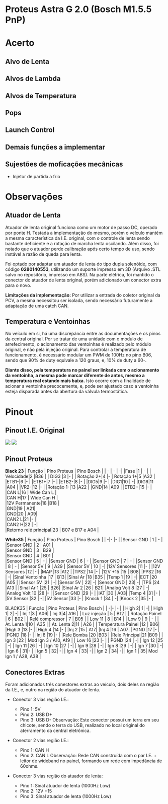 
# Proteus Astra G 2.0 (Bosch M1.5.5 PnP)

# Acerto

## Alvo de Lenta

## Alvos de Lambda

## Alvos de Temperatura

## Pops

## Launch Control

## Demais funções a implementar

## Sujestões de moficações mecânicas

- Injetor de partida a frio

# Observações

## Atuador de Lenta

Atuador de lenta original funciona como um motor de passo DC, operado por ponte H. Testada a implementação do mesmo, porém o veículo mantém a mesma característica da I.E. original, com o controle de lenta sendo bastante deficiente e a rotação de marcha lenta oscilando. Além disso, foi notado que o atuador perde calibração após certo tempo de uso, sendo instável a razão de queda para lenta.

Foi optado por adaptar um atuador de lenta do tipo dupla solenóide, com código **0280140553**, utilizando um suporte impresso em 3D (Arquivo .STL salvo no repositório, impresso em ABS). Na parte elétrica, foi mantido o conector do atuador de lenta original, porém adicionado um conector extra para o novo.

**Limitações da implementação:** Por utilizar a entrada do coletor original da PCV, a mesma necessitou ser isolada, sendo necessário futuramente a adaptação de uma catch CAN.

## Temperatura e Ventoinhas

No veículo em si, há uma discrepância entre as documentações e os pinos da central original. Por se tratar de uma unidade com o módulo de arrefecimento, o acionamento das ventoinhas é realizado pelo módulo original, e não pela injeção original.
Para controlar a temperatura de funcionamento, é necessário modular um PWM de 100Hz no pino B06, sendo que 90% de duty equivale a 120 graus, e, 10% de duty a 60-. 

**Diante disso, pela temperatura no painel ser linkada com o acionamento da ventoinha, a mesma pode marcar diferente de antes, mesmo a temperatura real estando mais baixa.** Isto ocorre com a finalidade de acionar a ventoinha precocemente, e, pode ser ajustado caso a ventoinha esteja disparada antes da abertura da válvula termostática.

# Pinout

## Pinout I.E.  Original

![](doc/m155_1.png)
![](doc/m155_2.png)


## Pinout Proteus

**Black 23**
| Função | Pino Proteus | Pino Bosch |
| - | - | -| 
|Fase |1 | - | 
| Velocidade|2 |B36 | 
| DIG3 |3 |- | 
| Rotação 2+|4 |- | 
Rotação 1+|5 |A32 | 
|ETB1-|6 |- | 
|ETB1+|7 |- |
|ETB2-|8 |- |
|DIG5|9 |- |
|DIG1|10 | -|
|DIG6|11 |A04 |
|VR2-|12 |- |
|Rotação 1-|13 |A22 | 
|GND|14 |A09 | 
|ETB2+|15 |- | 
|CAN L|16 | Wide Can L |  
|CAN H|17 | Wide Can H |  
|12V Permanente|18 |B18 |  
|GND|19 | A21|  
|GND|20 | A09|  
|CAN2 L|21 |- |  
|CAN2 H|22 | -|  
|Retorno relé principal|23 | B07 e B17 e A04 |  

**White35**
| Função | Pino Proteus | Pino Bosch | 
| -|- |- |
|Sensor GND | 1 | - |  
|Sensor GND | 2 | A01 |  
|Sensor GND | 3 | B29 |  
|Sensor GND | 4 | B01 |  
|Sensor GND | 5 | - | 
|Sensor GND | 6 | - | 
|Sensor GND | 7 | - | 
|Sensor GND | 8 | - | 
|Sensor 5V | 9 | A29 | 
|Sensor 5V | 10 | -| 
|12V Sensores |11 |- |
|12V Sensores |12 |- |
|MAP |13 |A12 |
|TPS2 |14 |- |
|12V +15 |15 | B08| 
|PPS2 |16 | -|
|Sinal Ventoinha |17 | B13|
|Sinal Ar |18 |B35 |
|Temp 1 |19 | -|
|ECT |20 |A05 |
|Sensor 5V |21 | -|
|Sensor 5V | 22| -|
|Sensor GND | 23| -|
|TPS |24 |A13 |
|Sinal Ar 1 |25 | B26| 
|Sinal Ar 2 |26 | B21|
|Analog Volt 8 |27 | -|
|Analog Volt 10 |28 |- |
|Sensor GND |29 |- |
|IAT |30 | A03|
|Temp 4 |31 |- | 
|5V Sensor |32 | -| 
|5V Sensor |33 |- | 
|Knock 1 |34 | -| 
|Knock 2 |35 |- | 

BLACK35
| Função | Pino Proteus | Pino Bosch | 
| -|- |- |
| High 2| 1| -|
| High 1| 2| -|
| Inj 1|3 | A06|
| Inj 3|4| A16 |
| Luz injeção | 5 | B12 |
| Rotação Painel | 6 | B02 |
| Relé compressor | 7 | B05 | 
| Low 11 | 8 | B14 |
| Low 9 | 9 | - |
| At. Lenta 1|10 | A35 |
| At. Lenta 2|11 | A26 |
| Temperatura Painel |12 | B06|
|High 3 |13 |- |
|High 4 |14 |- |
|Inj 2 |15 | A17| 
|Inj 4 |16 | A07|
|PGND |17 |- |
|PGND |18 |- |
|Inj 8 |19 |- |
|Rele Bomba |20 |B03 |
|Rele Principal|21 |B09 |
| Ign 3 |22 | Mod Ign 3 / A10, A19 |
| Low 16 |23 |- |
| PGND |24 | -|
| Ign 12 |25 | -|
| Ign 11 |26 | -|
| Ign 10 |27 | -|
| Ign 9 |28 | -|
| Ign 8 |29 | -|
| Ign 7 |30 | -|
| Ign 6 | 31|- |
| Ign 5 | 32| -|
| Ign 4 | 33| -|
| Ign 2 | 34| -|
| Ign 1 | 35| Mod Ign 1 / A28, A38 |

## Conectores Extras

Foram adicionados três conectores extras ao veículo, dois deles na região da I.E., e, outro na região do atuador de lenta.

- Conector 3 vias região I.E.: 
	- Pino 1: 5V
	- Pino 2: USB D+
	- Pino 3: USB D-
		Observação: Este conector possui um terra em seu chicote, sendo o terra do USB, realizado no local original do aterramento da central eletrônica.

- Conector 2 vias região I.E.:
	- Pino 1: CAN H
	- Pino 2: CAN L
	Observação: Rede CAN construída com o par I.E. + leitor de wideband no painel, formando um rede com impedância de 60ohms.

- Conector 3 vias região do atuador de lenta:
	- Pino 1: Sinal atuador de lenta (1000Hz Low)
	- Pino 2: 12V +15
	- Pino 3: Sinal atuador de lenta (1000Hz Low)
